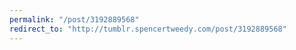 ```yaml
---
permalink: "/post/3192889568"
redirect_to: "http://tumblr.spencertweedy.com/post/3192889568"
---
```

